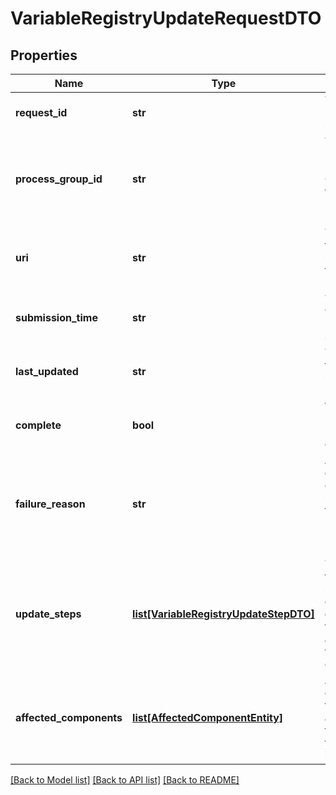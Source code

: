 # VariableRegistryUpdateRequestDTO

## Properties
Name | Type | Description | Notes
------------ | ------------- | ------------- | -------------
**request_id** | **str** | The unique ID of this request. | [optional] 
**process_group_id** | **str** | The unique ID of the Process Group that the variable registry belongs to | [optional] 
**uri** | **str** | The URI for future requests to this drop request. | [optional] 
**submission_time** | **str** | The time at which this request was submitted. | [optional] 
**last_updated** | **str** | The last time this request was updated. | [optional] 
**complete** | **bool** | Whether or not this request has completed | [optional] [default to False]
**failure_reason** | **str** | An explanation of why this request failed, or null if this request has not failed | [optional] 
**update_steps** | [**list[VariableRegistryUpdateStepDTO]**](VariableRegistryUpdateStepDTO.md) | The steps that are required in order to complete the request, along with the status of each | [optional] 
**affected_components** | [**list[AffectedComponentEntity]**](AffectedComponentEntity.md) | A set of all components that will be affected if the value of this variable is changed | [optional] 

[[Back to Model list]](../README.md#documentation-for-models) [[Back to API list]](../README.md#documentation-for-api-endpoints) [[Back to README]](../README.md)


